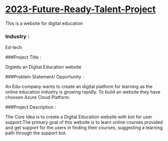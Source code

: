 # <a href="https://aries00021.github.io/2023-Future-Ready-Talent-Project/index.html">2023-Future-Ready-Talent-Project</a>

This is a website for digital education


### Industry :

Ed-tech


###Project Title :

Digiedu an Digital Education website


###Problem Statement/ Opportunity :

An Edu-company wants to create an digital platform for learning as the online education industry is growing rapidly. To build an website they have choosen Azure Cloud Platform.


###Project Description :

The Core Idea is to create a Digital Education website with bot for user support.The primary goal of this website is to learn online courses provided and get support for the users in finding their courses, suggesting a learning path through the support bot.
